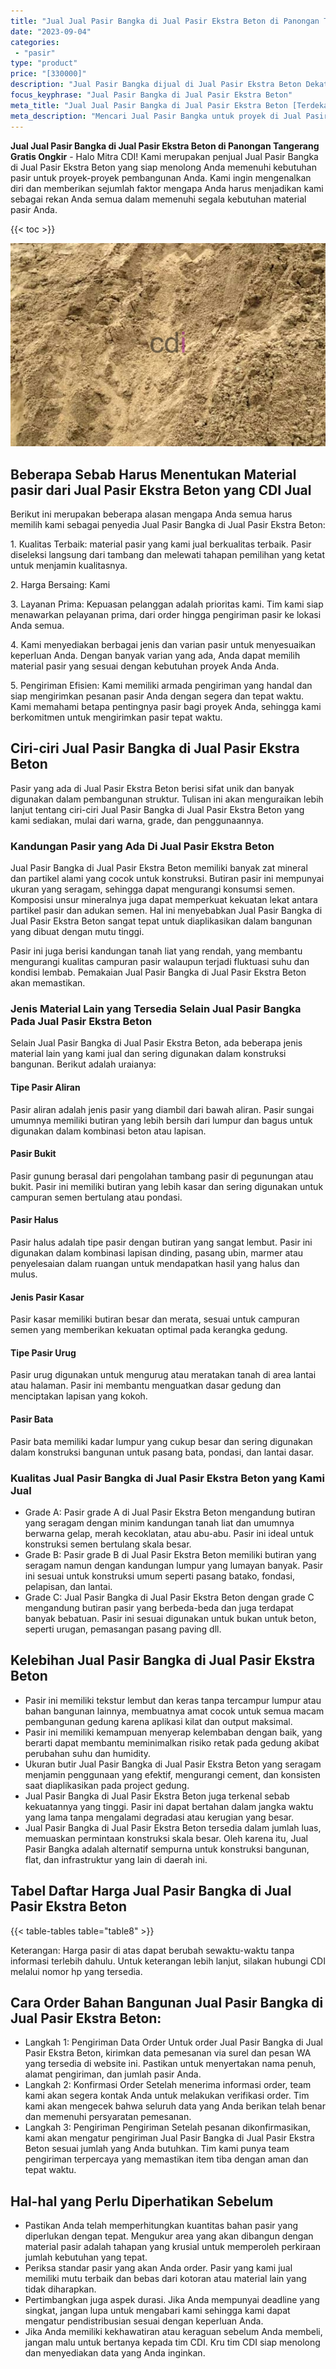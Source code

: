```yaml
---
title: "Jual Jual Pasir Bangka di Jual Pasir Ekstra Beton di Panongan Tangerang Gratis Ongkir"
date: "2023-09-04"
categories:
 - "pasir"
type: "product"
price: "[330000]"
description: "Jual Pasir Bangka dijual di Jual Pasir Ekstra Beton Dekat. Jual Pasir Bangka ini sering digunakan dalam proyek konstruksi sebagai material adukan yang terpilih dan halus. Silakan hubungi kami untuk informasi lebih lanjut."
focus_keyphrase: "Jual Pasir Bangka di Jual Pasir Ekstra Beton"
meta_title: "Jual Jual Pasir Bangka di Jual Pasir Ekstra Beton [Terdekat] - CDI"
meta_description: "Mencari Jual Pasir Bangka untuk proyek di Jual Pasir Ekstra Beton? Kami memiliki Jual Pasir Bangka berkualitas untuk material adukan. Raih penawaran terbaik sekarang."
---
```


**Jual Jual Pasir Bangka di Jual Pasir Ekstra Beton di Panongan Tangerang Gratis Ongkir** - Halo Mitra CDI! Kami merupakan penjual Jual Pasir Bangka di Jual Pasir Ekstra Beton yang siap menolong Anda memenuhi kebutuhan pasir untuk proyek-proyek pembangunan Anda. Kami ingin mengenalkan diri dan memberikan sejumlah faktor mengapa Anda harus menjadikan kami sebagai rekan Anda semua dalam memenuhi segala kebutuhan material pasir Anda.

{{< toc >}}

![Jual Jual Pasir Bangka di Jual Pasir Ekstra Beton di Panongan Tangerang Gratis Ongkir](/images/pasir/pasir-bangunan-10.jpg)

## Beberapa Sebab Harus Menentukan Material pasir dari Jual Pasir Ekstra Beton yang CDI Jual

Berikut ini merupakan beberapa alasan mengapa Anda semua harus memilih kami sebagai penyedia Jual Pasir Bangka di Jual Pasir Ekstra Beton:

1\.  Kualitas Terbaik: material pasir yang kami jual berkualitas terbaik. Pasir diseleksi langsung dari tambang dan melewati tahapan pemilihan yang ketat untuk menjamin kualitasnya.

2\.  Harga Bersaing: Kami

3\.  Layanan Prima: Kepuasan pelanggan adalah prioritas kami. Tim kami siap menawarkan pelayanan prima, dari order hingga pengiriman pasir ke lokasi Anda semua.

4\.  Kami menyediakan berbagai jenis dan varian pasir untuk menyesuaikan keperluan Anda. Dengan banyak varian yang ada, Anda dapat memilih material pasir yang sesuai dengan kebutuhan proyek Anda Anda.

5\.  Pengiriman Efisien: Kami memiliki armada pengiriman yang handal dan siap mengirimkan pesanan pasir Anda dengan segera dan tepat waktu. Kami memahami betapa pentingnya pasir bagi proyek Anda, sehingga kami berkomitmen untuk mengirimkan pasir tepat waktu.

## Ciri-ciri Jual Pasir Bangka di Jual Pasir Ekstra Beton

Pasir yang ada di Jual Pasir Ekstra Beton berisi sifat unik dan banyak digunakan dalam pembangunan struktur. Tulisan ini akan menguraikan lebih lanjut tentang ciri-ciri Jual Pasir Bangka di Jual Pasir Ekstra Beton yang kami sediakan, mulai dari warna, grade, dan penggunaannya.

### Kandungan Pasir yang Ada Di Jual Pasir Ekstra Beton

Jual Pasir Bangka di Jual Pasir Ekstra Beton memiliki banyak zat mineral dan partikel alami yang cocok untuk konstruksi. Butiran pasir ini mempunyai ukuran yang seragam, sehingga dapat mengurangi konsumsi semen. Komposisi unsur mineralnya juga dapat memperkuat kekuatan lekat antara partikel pasir dan adukan semen. Hal ini menyebabkan Jual Pasir Bangka di Jual Pasir Ekstra Beton sangat tepat untuk diaplikasikan dalam bangunan yang dibuat dengan mutu tinggi.

Pasir ini juga berisi kandungan tanah liat yang rendah, yang membantu mengurangi kualitas campuran pasir walaupun terjadi fluktuasi suhu dan kondisi lembab. Pemakaian Jual Pasir Bangka di Jual Pasir Ekstra Beton akan memastikan.

### Jenis Material Lain yang Tersedia Selain Jual Pasir Bangka Pada Jual Pasir Ekstra Beton

Selain Jual Pasir Bangka di Jual Pasir Ekstra Beton, ada beberapa jenis material lain yang kami jual dan sering digunakan dalam konstruksi bangunan. Berikut adalah uraianya:

#### Tipe Pasir Aliran

Pasir aliran adalah jenis pasir yang diambil dari bawah aliran. Pasir sungai umumnya memiliki butiran yang lebih bersih dari lumpur dan bagus untuk digunakan dalam kombinasi beton atau lapisan.

#### Pasir Bukit

Pasir gunung berasal dari pengolahan tambang pasir di pegunungan atau bukit. Pasir ini memiliki butiran yang lebih kasar dan sering digunakan untuk campuran semen bertulang atau pondasi.

#### Pasir Halus

Pasir halus adalah tipe pasir dengan butiran yang sangat lembut. Pasir ini digunakan dalam kombinasi lapisan dinding, pasang ubin, marmer atau penyelesaian dalam ruangan untuk mendapatkan hasil yang halus dan mulus.

#### Jenis Pasir Kasar

Pasir kasar memiliki butiran besar dan merata, sesuai untuk campuran semen yang memberikan kekuatan optimal pada kerangka gedung.

#### Tipe Pasir Urug

Pasir urug digunakan untuk mengurug atau meratakan tanah di area lantai atau halaman. Pasir ini membantu menguatkan dasar gedung dan menciptakan lapisan yang kokoh.

#### Pasir Bata

Pasir bata memiliki kadar lumpur yang cukup besar dan sering digunakan dalam konstruksi bangunan untuk pasang bata, pondasi, dan lantai dasar.

### Kualitas Jual Pasir Bangka di Jual Pasir Ekstra Beton yang Kami Jual

*   Grade A: Pasir grade A di Jual Pasir Ekstra Beton mengandung butiran yang seragam dengan minim kandungan tanah liat dan umumnya berwarna gelap, merah kecoklatan, atau abu-abu. Pasir ini ideal untuk konstruksi semen bertulang skala besar.
*   Grade B: Pasir grade B di Jual Pasir Ekstra Beton memiliki butiran yang seragam namun dengan kandungan lumpur yang lumayan banyak. Pasir ini sesuai untuk konstruksi umum seperti pasang batako, fondasi, pelapisan, dan lantai.
*   Grade C: Jual Pasir Bangka di Jual Pasir Ekstra Beton dengan grade C mengandung butiran pasir yang berbeda-beda dan juga terdapat banyak bebatuan. Pasir ini sesuai digunakan untuk bukan untuk beton, seperti urugan, pemasangan pasang paving dll.

## Kelebihan Jual Pasir Bangka di Jual Pasir Ekstra Beton

*   Pasir ini memiliki tekstur lembut dan keras tanpa tercampur lumpur atau bahan bangunan lainnya, membuatnya amat cocok untuk semua macam pembangunan gedung karena aplikasi kilat dan output maksimal.
*   Pasir ini memiliki kemampuan menyerap kelembaban dengan baik, yang berarti dapat membantu meminimalkan risiko retak pada gedung akibat perubahan suhu dan humidity.
*   Ukuran butir Jual Pasir Bangka di Jual Pasir Ekstra Beton yang seragam menjamin penggunaan yang efektif, mengurangi cement, dan konsisten saat diaplikasikan pada project gedung.
*   Jual Pasir Bangka di Jual Pasir Ekstra Beton juga terkenal sebab kekuatannya yang tinggi. Pasir ini dapat bertahan dalam jangka waktu yang lama tanpa mengalami degradasi atau kerugian yang besar.
*   Jual Pasir Bangka di Jual Pasir Ekstra Beton tersedia dalam jumlah luas, memuaskan permintaan konstruksi skala besar. Oleh karena itu, Jual Pasir Bangka adalah alternatif sempurna untuk konstruksi bangunan, flat, dan infrastruktur yang lain di daerah ini.

## Tabel Daftar Harga Jual Pasir Bangka di Jual Pasir Ekstra Beton

{{< table-tables table="table8" >}}

Keterangan: Harga pasir di atas dapat berubah sewaktu-waktu tanpa informasi terlebih dahulu. Untuk keterangan lebih lanjut, silakan hubungi CDI melalui nomor hp yang tersedia.

## Cara Order Bahan Bangunan Jual Pasir Bangka di Jual Pasir Ekstra Beton:

*   Langkah 1: Pengiriman Data Order
Untuk order Jual Pasir Bangka di Jual Pasir Ekstra Beton, kirimkan data pemesanan via surel dan pesan WA yang tersedia di website ini. Pastikan untuk menyertakan nama penuh, alamat pengiriman, dan jumlah pasir Anda.
*   Langkah 2: Konfirmasi Order
Setelah menerima informasi order, team kami akan segera kontak Anda untuk melakukan verifikasi order. Tim kami akan mengecek bahwa seluruh data yang Anda berikan telah benar dan memenuhi persyaratan pemesanan.
*   Langkah 3: Pengiriman Pengiriman
Setelah pesanan dikonfirmasikan, kami akan mengatur pengiriman Jual Pasir Bangka di Jual Pasir Ekstra Beton sesuai jumlah yang Anda butuhkan. Tim kami punya team pengiriman terpercaya yang memastikan item tiba dengan aman dan tepat waktu.

## Hal-hal yang Perlu Diperhatikan Sebelum

*   Pastikan Anda telah memperhitungkan kuantitas bahan pasir yang diperlukan dengan tepat. Mengukur area yang akan dibangun dengan material pasir adalah tahapan yang krusial untuk memperoleh perkiraan jumlah kebutuhan yang tepat.
*   Periksa standar pasir yang akan Anda order. Pasir yang kami jual memiliki mutu terbaik dan bebas dari kotoran atau material lain yang tidak diharapkan.
*   Pertimbangkan juga aspek durasi. Jika Anda mempunyai deadline yang singkat, jangan lupa untuk mengabari kami sehingga kami dapat mengatur pendistribusian sesuai dengan keperluan Anda.
*   Jika Anda memiliki kekhawatiran atau keraguan sebelum Anda membeli, jangan malu untuk bertanya kepada tim CDI. Kru tim CDI siap menolong dan menyediakan data yang Anda inginkan.